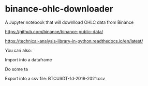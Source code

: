 # binance-ohlc-downloader

A Jupyter notebook that will downlload OHLC data from Binance

https://github.com/binance/binance-public-data/

https://technical-analysis-library-in-python.readthedocs.io/en/latest/

You can also:

Import into a dataframe

Do some ta

Export into a csv file: BTCUSDT-1d-2018-2021.csv

